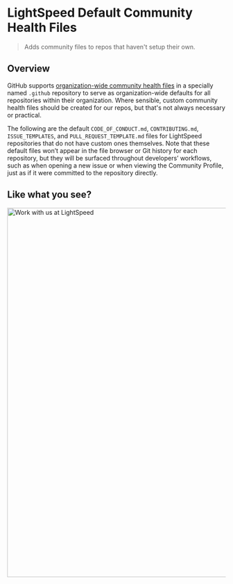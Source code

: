 # LightSpeed Default Community Health Files

> Adds community files to repos that haven't setup their own.

## Overview

GitHub supports [organization-wide community health files](https://github.blog/changelog/2019-02-21-organization-wide-community-health-files/) in a specially named `.github` repository to serve as organization-wide defaults for all repositories within their organization.  Where sensible, custom community health files should be created for our repos, but that's not always necessary or practical.

The following are the default `CODE_OF_CONDUCT.md`, `CONTRIBUTING.md`, `ISSUE_TEMPLATES`, and `PULL_REQUEST_TEMPLATE.md` files for LightSpeed repositories that do not have custom ones themselves.  Note that these default files won’t appear in the file browser or Git history for each repository, but they will be surfaced throughout developers’ workflows, such as when opening a new issue or when viewing the Community Profile, just as if it were committed to the repository directly.

## Like what you see?

<a href="https://www.lsdev.biz/contact/"><img src="https://www.lsdev.biz/wp-content/uploads/2020/02/work-with-lightspeed.png" width="850" alt="Work with us at LightSpeed"></a>